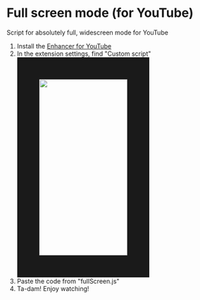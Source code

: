 <!DOCTYPE html>
<body>
  <head>
    
  </head>

  <body>
    <h1>Full screen mode (for YouTube)</h1>
    <p>Script for absolutely full, widescreen mode for YouTube</p>
    <ol>
      <li>Install the <a href="https://chromewebstore.google.com/detail/enhancer-for-youtube/ponfpcnoihfmfllpaingbgckeeldkhle">Enhancer for YouTube</a></li>
      <li>In the extension settings, find "Custom script"<br><img src="https://github.com/user-attachments/assets/99375556-5300-4a6b-a863-ee6137dab7cc" width = 200 height = 400 border=50></li>
      <li>Paste the code from "fullScreen.js"</li>
      <li>Ta-dam! Enjoy watching!</li>
    </ol>
  </body>
</body>
